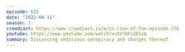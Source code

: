 ```yaml
---
episode: 622
date: "2022-04-11"
season: 3
crowdcast: https://www.crowdcast.io/e/in-lieu-of-fun-episode-278
youtube: https://www.youtube.com/watch?v=SVf0Fx2E5zQ
summary: Discussing seditious conspiracy and charges thereof
---
```

